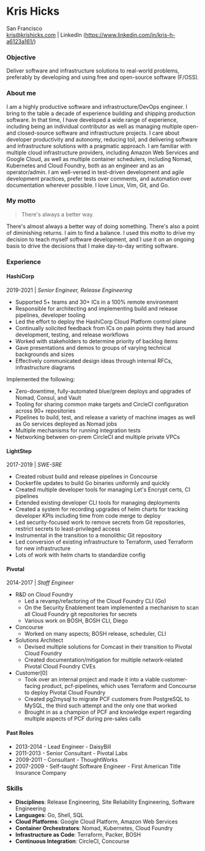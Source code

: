 Kris Hicks  
===
San Francisco  
kris@krishicks.com | LinkedIn (https://www.linkedin.com/in/kris-h-a6123a161/)

### Objective

Deliver software and infrastructure solutions to real-world problems, preferably by developing and using free and open-source software (F/OSS).

### About me

I am a highly productive software and infrastructure/DevOps engineer. I bring to the table a decade of experience building and shipping production software. In that time, I have developed a wide range of experience, including being an individual contributor as well as managing multiple open- and closed-source software and infrastructure projects. I care about developer productivity and autonomy, reducing toil, and delivering software and infrastructure solutions with a pragmatic approach. I am familiar with multiple cloud infrastructure providers, including Amazon Web Services and Google Cloud, as well as multiple container schedulers, including Nomad, Kubernetes and Cloud Foundry, both as an engineer and as an operator/admin. I am well-versed in test-driven development and agile development practices, prefer tests over comments, and automation over documentation wherever possible. I love Linux, Vim, Git, and Go.

### My motto

> There's always a better way.

There's almost always a better way of doing something. There's also a point of diminishing returns. I aim to find a balance. I used this motto to drive my decision to teach myself software development, and I use it on an ongoing basis to drive the decisions that I make day-to-day writing software.

### Experience

#### HashiCorp

2019-2021 | *Senior Engineer, Release Engineering*

* Supported 5+ teams and 30+ ICs in a 100% remote environment
* Responsible for architecting and implementing build and release pipelines, developer tooling
* Led the effort to deploy the HashiCorp Cloud Platform control plane
* Continually solicited feedback from ICs on pain points they had around development, testing, and release workflows
* Worked with stakeholders to determine priority of backlog items
* Gave presentations and demos to groups of varying technical backgrounds and sizes
* Effectively communicated design ideas through internal RFCs, infrastructure diagrams

Implemented the following:

* Zero-downtime, fully-automated blue/green deploys and upgrades of Nomad, Consul, and Vault
* Tooling for sharing common make targets and CircleCI configuration across 90+ repositories
* Pipelines to build, test, and release a variety of machine images as well as Go services deployed as Nomad jobs
* Multiple mechanisms for running integration tests
* Networking between on-prem CircleCI and multiple private VPCs

#### LightStep

2017-2019 | *SWE-SRE*

* Created robust build and release pipelines in Concourse
* Dockerfile updates to build Go binaries uniformly and quickly
* Created multiple developer tools for managing Let's Encrypt certs, CI pipelines
* Extended existing developer CLI tools for managing deployments
* Created a system for recording upgrades of helm charts for tracking developer KPIs including time from code merge to deploy
* Led security-focused work to remove secrets from Git repositories, restrict secrets to least-privileged access
* Instrumental in the transition to a monolithic Git repository
* Led conversion of existing infrastructure to Terraform, used Terraform for new infrastructure
* Lots of work with helm charts to standardize config

####  Pivotal

2014-2017 | *Staff Engineer*

* R&D on Cloud Foundry
  * Led a revamp/refactoring of the Cloud Foundry CLI (Go)
  * On the Security Enablement team implemented a mechanism to scan all Cloud Foundry git repositories for secrets
  * Various work on BOSH, BOSH CLI, Diego
* Concourse
  * Worked on many aspects; BOSH release, scheduler, CLI
* Solutions Architect
  * Devised multiple solutions for Comcast in their transition to Pivotal Cloud Foundry
  * Created documentation/mitigation for multiple network-related Pivotal Cloud Foundry CVEs
* Customer[0]
  * Took over an internal project and made it into a viable customer-facing product, pcf-pipelines, which uses Terraform and Concourse to deploy Pivotal Cloud Foundry
  * Created pg2mysql to migrate PCF customers from PostgreSQL to MySQL, the third such attempt and the only one that worked
  * Brought in as a champion of PCF and knowledge expert regarding multiple aspects of PCF during pre-sales calls

#### Past Roles

* 2013-2014 - Lead Engineer - DaisyBill
* 2011-2013 - Senior Consultant - Pivotal Labs
* 2009-2011 - Consultant - ThoughtWorks
* 2007-2009 - Self-taught Software Engineer - First American Title Insurance Company

### Skills

* **Disciplines**: Release Engineering, Site Reliability Engineering, Software Engineering
* **Languages**: Go, Shell, SQL
* **Cloud Platforms**: Google Cloud Platform, Amazon Web Services
* **Container Orchestrators**: Nomad, Kubernetes, Cloud Foundry
* **Infrastructure as Code**: Terraform, Packer, BOSH
* **Continuous Integration**: CircleCI, Concourse
